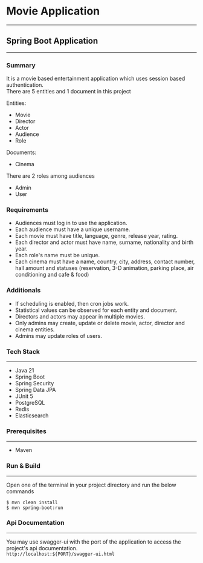 # Movie Application
---

## Spring Boot Application
---

### Summary
It is a movie based entertainment application which uses session based authentication.<br/>
There are 5 entities and 1 document in this project

Entities:
- Movie
- Director
- Actor
- Audience
- Role

 Documents:
 - Cinema

There are 2 roles among audiences
- Admin
- User

### Requirements
- Audiences must log in to use the application.
- Each audience must have a unique username.
- Each movie must have title, language, genre, release year, rating.
- Each director and actor must have name, surname, nationality and birth year.
- Each role's name must be unique.
- Each cinema must have a name, country, city, address, contact number, hall amount and statuses (reservation, 3-D animation, parking place, air conditioning and cafe & food)

### Additionals
- If scheduling is enabled, then cron jobs work.
- Statistical values can be observed for each entity and document. 
- Directors and actors may appear in multiple movies.
- Only admins may create, update or delete movie, actor, director and cinema entities.
- Admins may update roles of users.

### Tech Stack
---
- Java 21
- Spring Boot
- Spring Security
- Spring Data JPA
- JUnit 5
- PostgreSQL
- Redis
- Elasticsearch

### Prerequisites
---
- Maven

### Run & Build
---
Open one of the terminal in your project directory and run the below commands

```
$ mvn clean install
$ mvn spring-boot:run
```

### Api Documentation
---
You may use swagger-ui with the port of the application to access the project's api documentation.<br/>
`http://localhost:${PORT}/swagger-ui.html`
